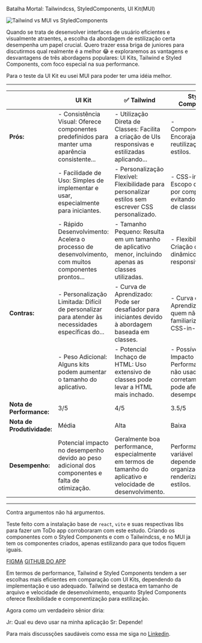 Batalha Mortal: Tailwindcss, StyledComponents, UI Kit(MUI)

![Tailwind vs MUI vs StyledComponents](https://cdn.hashnode.com/res/hashnode/image/upload/v1688149717025/eb082877-c5e2-4ddf-9f51-7b741d8b5f84.png?w=1600&h=840&fit=crop&crop=entropy&auto=compress,format&format=webp)

Quando se trata de desenvolver interfaces de usuário eficientes e visualmente atraentes, a escolha da abordagem de estilização certa desempenha um papel crucial. Quero trazer essa briga de juniores para discutirmos qual realmente é a melhor 😂 e exploraremos as vantagens e desvantagens de três abordagens populares: UI Kits, Tailwind e Styled Components, com foco especial na sua performance.

Para o teste da UI Kit eu usei MUI para poder ter uma idéia melhor.

---

|               | UI Kit                                                                                               | ✅ Tailwind                                                                                         | Styled Components                                                                               |
|---------------|------------------------------------------------------------------------------------------------------|--------------------------------------------------------------------------------------------------|--------------------------------------------------------------------------------------------------|
| **Prós:**     | - Consistência Visual: Oferece componentes predefinidos para manter uma aparência consistente...    | - Utilização Direta de Classes: Facilita a criação de UIs responsivas e estilizadas aplicando... | - Componentização: Encoraja a reutilização de estilos.                                         |
|               | - Facilidade de Uso: Simples de implementar e usar, especialmente para iniciantes.                   | - Personalização Flexível: Flexibilidade para personalizar estilos sem escrever CSS personalizado.| - CSS-in-JS: Escopo de estilos por componente, evitando conflitos de classe.                   |
|               | - Rápido Desenvolvimento: Acelera o processo de desenvolvimento, com muitos componentes prontos...    | - Tamanho Pequeno: Resulta em um tamanho de aplicativo menor, incluindo apenas as classes utilizadas.| - Flexibilidade: Criação de estilos dinâmicos e responsivos.                                  |
| **Contras:**  | - Personalização Limitada: Difícil de personalizar para atender às necessidades específicas do...    | - Curva de Aprendizado: Pode ser desafiador para iniciantes devido à abordagem baseada em classes.| - Curva de Aprendizado: Para quem não está familiarizado com CSS-in-JS.                         |
|               | - Peso Adicional: Alguns kits podem aumentar o tamanho do aplicativo.                                | - Potencial Inchaço de HTML: Uso extensivo de classes pode levar a HTML mais inchado.            | - Possível Impacto na Performance: Se não usado corretamente, pode afetar o desempenho.         |
| **Nota de Performance:** | 3/5                                                                               | 4/5                                                                              | 3.5/5                                                                            |
| **Nota de Produtividade:** | Média                                                                           | Alta                                                                             | Baixa                                                                            |
| **Desempenho:**| Potencial impacto no desempenho devido ao peso adicional dos componentes e falta de otimização.      | Geralmente boa performance, especialmente em termos de tamanho do aplicativo e velocidade de desenvolvimento.  | Performance variável dependendo da organização e renderização de estilos.                      |

---

Contra argumentos não há argumentos. 

Teste feito com a instalação base de `react`, `vite` e suas respectivas libs para fazer um ToDo app corroboraram com este estudo. Criando os componentes com o Styled Components e com o Tailwindcss, e no MUI ja tem os componentes criados, apenas estilizando para que todos fiquem iguais.

[FIGMA]()
[GITHUB DO APP]()

Em termos de performance, Tailwind e Styled Components tendem a ser escolhas mais eficientes em comparação com UI Kits, dependendo da implementação e uso adequado. Tailwind se destaca em tamanho de arquivo e velocidade de desenvolvimento, enquanto Styled Components oferece flexibilidade e componentização para estilização.

Agora como um verdadeiro sênior diria:

Jr: Qual eu devo usar na minha aplicação
Sr: Depende!

Para mais discussções saudáveis como essa me siga no [Linkedin](https://linkedin.com/in/filipeleonelbatista).
